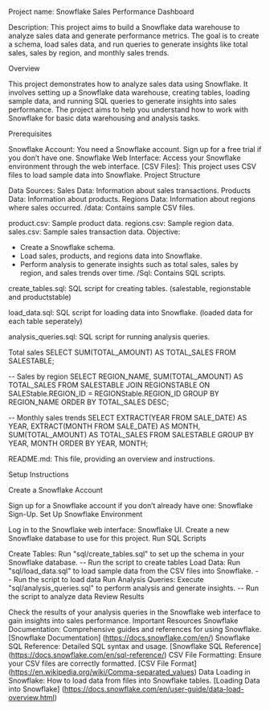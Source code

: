 Project name: Snowflake Sales Performance Dashboard

Description: This project aims to build a Snowflake data warehouse to analyze sales data and generate performance metrics. The goal is to create a schema, load sales data, and run queries to generate insights like total sales, sales by region, and monthly sales trends.

Overview

This project demonstrates how to analyze sales data using Snowflake. It involves setting up a Snowflake data warehouse, creating tables, loading sample data, and running SQL queries to generate insights into sales performance. The project aims to help you understand how to work with Snowflake for basic data warehousing and analysis tasks.

Prerequisites

Snowflake Account: You need a Snowflake account. Sign up for a free trial if you don’t have one.
Snowflake Web Interface: Access your Snowflake environment through the web interface.
[CSV Files]: This project uses CSV files to load sample data into Snowflake.
Project Structure

Data Sources:
Sales Data: Information about sales transactions.
Products Data: Information about products.
Regions Data: Information about regions where sales occurred.
/data: Contains sample CSV files.

product.csv: Sample product data.
regions.csv: Sample region data.
sales.csv: Sample sales transaction data.
Objective:
- Create a Snowflake schema.
- Load sales, products, and regions data into Snowflake.
- Perform analysis to generate insights such as total sales, sales by region, and sales trends over time.
/Sql: Contains SQL scripts.

create_tables.sql: SQL script for creating tables. (salestable, regionstable and productstable)

load_data.sql: SQL script for loading data into Snowflake. (loaded data for each table seperately)

analysis_queries.sql: SQL script for running analysis queries.

Total sales
SELECT SUM(TOTAL_AMOUNT) AS TOTAL_SALES
FROM SALESTABLE;

-- Sales by region
SELECT REGION_NAME, SUM(TOTAL_AMOUNT) AS TOTAL_SALES
FROM SALESTABLE
JOIN REGIONSTABLE ON SALEStable.REGION_ID = REGIONStable.REGION_ID
GROUP BY REGION_NAME
ORDER BY TOTAL_SALES DESC;

-- Monthly sales trends
SELECT EXTRACT(YEAR FROM SALE_DATE) AS YEAR, EXTRACT(MONTH FROM SALE_DATE) AS MONTH, SUM(TOTAL_AMOUNT) AS TOTAL_SALES
FROM SALESTABLE
GROUP BY YEAR, MONTH
ORDER BY YEAR, MONTH;

README.md: This file, providing an overview and instructions.

Setup Instructions

Create a Snowflake Account

Sign up for a Snowflake account if you don’t already have one: Snowflake Sign-Up.
Set Up Snowflake Environment

Log in to the Snowflake web interface: Snowflake UI.
Create a new Snowflake database to use for this project.
Run SQL Scripts

Create Tables: Run "sql/create_tables.sql" to set up the schema in your Snowflake database.
-- Run the script to create tables
Load Data: Run "sql/load_data.sql" to load sample data from the CSV files into Snowflake.
-- Run the script to load data
Run Analysis Queries: Execute "sql/analysis_queries.sql" to perform analysis and generate insights.
-- Run the script to analyze data
Review Results

Check the results of your analysis queries in the Snowflake web interface to gain insights into sales performance.
Important Resources
Snowflake Documentation: Comprehensive guides and references for using Snowflake.
[Snowflake Documentation] (https://docs.snowflake.com/en/)
Snowflake SQL Reference: Detailed SQL syntax and usage.
[Snowflake SQL Reference] (https://docs.snowflake.com/en/sql-reference/)
CSV File Formatting: Ensure your CSV files are correctly formatted.
[CSV File Format] (https://en.wikipedia.org/wiki/Comma-separated_values)
Data Loading in Snowflake: How to load data from files into Snowflake tables.
[Loading Data into Snowflake] (https://docs.snowflake.com/en/user-guide/data-load-overview.html)
